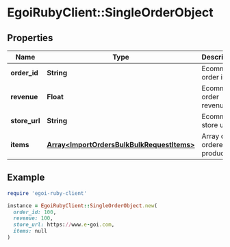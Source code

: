 # EgoiRubyClient::SingleOrderObject

## Properties

| Name | Type | Description | Notes |
| ---- | ---- | ----------- | ----- |
| **order_id** | **String** | Ecommerce order id |  |
| **revenue** | **Float** | Ecommerce order revenue |  |
| **store_url** | **String** | Ecommerce store url |  |
| **items** | [**Array&lt;ImportOrdersBulkBulkRequestItems&gt;**](ImportOrdersBulkBulkRequestItems.md) | Array of ordered products |  |

## Example

```ruby
require 'egoi-ruby-client'

instance = EgoiRubyClient::SingleOrderObject.new(
  order_id: 100,
  revenue: 100,
  store_url: https://www.e-goi.com,
  items: null
)
```

